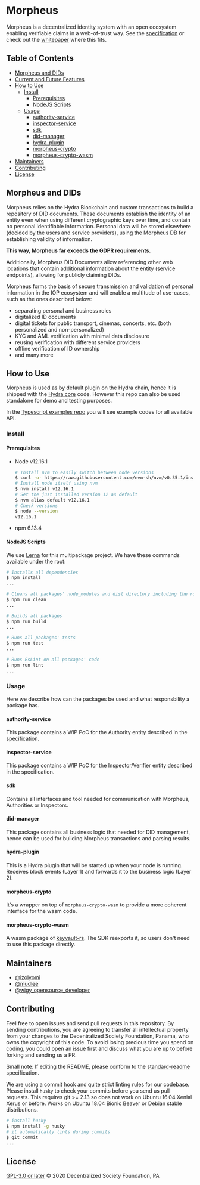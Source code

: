 # Morpheus

Morpheus is a decentralized identity system with an open ecosystem enabling verifiable claims in a
web-of-trust way. See the [specification](https://developer.iop.global/) or check out the [whitepaper](https://iop.global/whitepaper/) where this fits.

## Table of Contents <!-- omit in toc -->

- [Morpheus and DIDs](#morpheus-and-dids)
- [Current and Future Features](#current-and-future-features)
- [How to Use](#how-to-use)
  - [Install](#install)
    - [Prerequisites](#prerequisites)
    - [NodeJS Scripts](#nodejs-scripts)
  - [Usage](#usage)
    - [authority-service](#authority-service)
    - [inspector-service](#inspector-service)
    - [sdk](#sdk)
    - [did-manager](#did-manager)
    - [hydra-plugin](#hydra-plugin)
    - [morpheus-crypto](#morpheus-crypto)
    - [morpheus-crypto-wasm](#morpheus-crypto-wasm)
- [Maintainers](#maintainers)
- [Contributing](#contributing)
- [License](#license)

## Morpheus and DIDs

Morpheus relies on the Hydra Blockchain and custom transactions to build a repository of DID documents.
These documents establish the identity of an entity even when using different cryptographic keys over time, and contain no personal identifiable information.
Personal data will be stored elsewhere (decided by the users and service providers), using the Morpheus DB for establishing validity of information.

**This way, Morpheus far exceeds the [GDPR](https://gdpr-info.eu/) requirements.**

Additionally, Morpheus DID Documents allow referencing other web locations that contain additional information about the entity (service endpoints),
allowing for publicly claiming DIDs.

Morpheus forms the basis of secure transmission and validation of personal information in the IOP ecosystem and will enable a multitude of use-cases, such as the ones described below:

- separating personal and business roles
- digitalized ID documents
- digital tickets for public transport, cinemas, concerts, etc. (both personalized and non-personalized)
- KYC and AML verification with minimal data disclosure
- reusing verification with different service providers
- offline verification of ID ownership
- and many more

## How to Use

Morpheus is used as by default plugin on the Hydra chain, hence it is shipped with the [Hydra core](https://github.com/Internet-of-People/hydra-core) code.
However this repo can also be used standalone for demo and testing purposes.

In the [Typescript examples repo](https://github.com/Internet-of-People/ts-examples) you will see example codes for all available API.

### Install

#### Prerequisites

- Node v12.16.1

  ```bash
  # Install nvm to easily switch between node versions
  $ curl -o- https://raw.githubusercontent.com/nvm-sh/nvm/v0.35.1/install.sh | bash
  # Install node itself using nvm
  $ nvm install v12.16.1
  # Set the just installed version 12 as default
  $ nvm alias default v12.16.1
  # Check versions
  $ node --version
  v12.16.1
  ```

- npm 6.13.4

#### NodeJS Scripts

We use [Lerna](https://lerna.js.org/) for this multipackage project. We have these commands available under the root:

```bash
# Installs all dependencies
$ npm install
...
```

```bash
# Cleans all packages' node_modules and dist directory including the root itself
$ npm run clean
...
```

```bash
# Builds all packages
$ npm run build
...
```

```bash
# Runs all packages' tests
$ npm run test
...
```

```bash
# Runs EsLint on all packages' code
$ npm run lint
...
```

### Usage

Here we describe how can the packages be used and what responsbility a package has.

#### authority-service

This package contains a WIP PoC for the Authority entity described in the specification.

#### inspector-service

This package contains a WIP PoC for the Inspector/Verifier entity described in the specification.

#### sdk

Contains all interfaces and tool needed for communication with Morpheus, Authorities or Inspectors.

#### did-manager

This package contains all business logic that needed for DID management, hence can be used for building Morpheus transactions and parsing results.

#### hydra-plugin

This is a Hydra plugin that will be started up when your node is running. Receives block events (Layer 1) and forwards it to the business logic (Layer 2).

#### morpheus-crypto

It's a wrapper on top of `morpheus-crypto-wasm` to provide a more coherent interface for the wasm code.

#### morpheus-crypto-wasm

A wasm package of [keyvault-rs](https://github.com/Internet-of-People/keyvault-rust). The SDK reexports it, so users don't need to use this package directly.


## Maintainers

- [@izolyomi](https://github.com/izolyomi)
- [@mudlee](https://github.com/mudlee)
- [@wigy_opensource_developer](https://github.com/wigy_opensource_developer)

## Contributing

Feel free to open issues and send pull requests in this repository. By sending contributions, you are agreeing to transfer all intellectual property from your changes to the Decentralized Society Foundation, Panama, who owns the copyright of this code. To avoid losing precious time you spend on coding, you could
open an issue first and discuss what you are up to before forking and sending us
a PR.

Small note: If editing the README, please conform to the
[standard-readme](https://github.com/RichardLitt/standard-readme) specification.

We are using a commit hook and quite strict linting rules for our codebase. Please install `husky` to check your commits before you send us pull requests. This requires git >= 2.13 so does not work on Ubuntu 16.04 Xenial Xerus or before. Works on Ubuntu 18.04 Bionic Beaver or Debian stable distributions.

```sh
# install husky
$ npm install -g husky
# it automatically lints during commits
$ git commit
...
```

## License

[GPL-3.0 or later](https://spdx.org/licenses/GPL-3.0-or-later)
© 2020 Decentralized Society Foundation, PA

